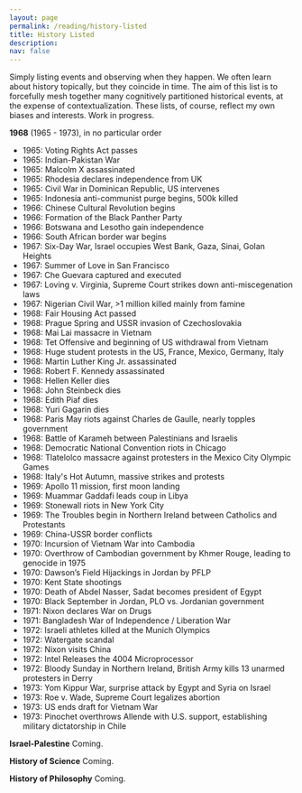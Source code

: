 ```yaml
---
layout: page
permalink: /reading/history-listed
title: History Listed
description:
nav: false
---
```


Simply listing events and observing when they happen. We often learn about history topically, but they coincide in time.
The aim of this list is to forcefully mesh together many cognitively partitioned historical events, at the expense of contextualization.
These lists, of course, reflect my own biases and interests.
Work in progress.


**1968** (1965 - 1973), in no particular order

- 1965: Voting Rights Act passes
- 1965: Indian-Pakistan War
- 1965: Malcolm X assassinated
- 1965: Rhodesia declares independence from UK
- 1965: Civil War in Dominican Republic, US intervenes
- 1965: Indonesia anti-communist purge begins, 500k killed
- 1966: Chinese Cultural Revolution begins
- 1966: Formation of the Black Panther Party
- 1966: Botswana and Lesotho gain independence
- 1966: South African border war begins
- 1967: Six-Day War, Israel occupies West Bank, Gaza, Sinai, Golan Heights
- 1967: Summer of Love in San Francisco
- 1967: Che Guevara captured and executed
- 1967: Loving v. Virginia, Supreme Court strikes down anti-miscegenation laws
- 1967: Nigerian Civil War, >1 million killed mainly from famine
- 1968: Fair Housing Act passed
- 1968: Prague Spring and USSR invasion of Czechoslovakia
- 1968: Mai Lai massacre in Vietnam
- 1968: Tet Offensive and beginning of US withdrawal from Vietnam
- 1968: Huge student protests in the US, France, Mexico, Germany, Italy
- 1968: Martin Luther King Jr. assassinated
- 1968: Robert F. Kennedy assassinated
- 1968: Hellen Keller dies
- 1968: John Steinbeck dies
- 1968: Edith Piaf dies
- 1968: Yuri Gagarin dies
- 1968: Paris May riots against Charles de Gaulle, nearly topples government
- 1968: Battle of Karameh between Palestinians and Israelis
- 1968: Democratic National Convention riots in Chicago
- 1968: Tlatelolco massacre against protesters in the Mexico City Olympic Games
- 1968: Italy's Hot Autumn, massive strikes and protests
- 1969: Apollo 11 mission, first moon landing
- 1969: Muammar Gaddafi leads coup in Libya
- 1969: Stonewall riots in New York City
- 1969: The Troubles begin in Northern Ireland between Catholics and Protestants
- 1969: China-USSR border conflicts
- 1970: Incursion of Vietnam War into Cambodia
- 1970: Overthrow of Cambodian government by Khmer Rouge, leading to genocide in 1975
- 1970: Dawson’s Field Hijackings in Jordan by PFLP
- 1970: Kent State shootings
- 1970: Death of Abdel Nasser, Sadat becomes president of Egypt
- 1970: Black September in Jordan, PLO vs. Jordanian government
- 1971: Nixon declares War on Drugs
- 1971: Bangladesh War of Independence / Liberation War
- 1972: Israeli athletes killed at the Munich Olympics
- 1972: Watergate scandal
- 1972: Nixon visits China
- 1972: Intel Releases the 4004 Microprocessor
- 1972: Bloody Sunday in Northern Ireland, British Army kills 13 unarmed protesters in Derry
- 1973: Yom Kippur War, surprise attack by Egypt and Syria on Israel
- 1973: Roe v. Wade, Supreme Court legalizes abortion
- 1973: US ends draft for Vietnam War
- 1973: Pinochet overthrows Allende with U.S. support, establishing military dictatorship in Chile


**Israel-Palestine**
Coming.

**History of Science**
Coming.

**History of Philosophy**
Coming.